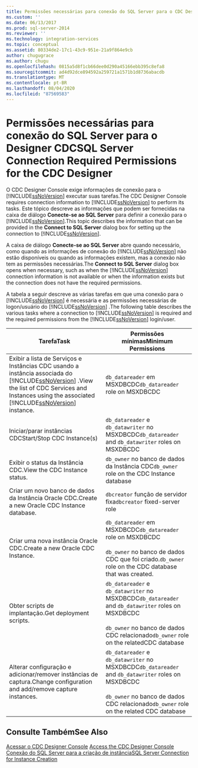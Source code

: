 ```yaml
---
title: Permissões necessárias para conexão do SQL Server para o CDC Designer | Microsoft Docs
ms.custom: ''
ms.date: 06/13/2017
ms.prod: sql-server-2014
ms.reviewer: ''
ms.technology: integration-services
ms.topic: conceptual
ms.assetid: 80334de2-17c1-43c9-951e-21a9f864e9cb
author: chugugrace
ms.author: chugu
ms.openlocfilehash: 0815a5d8f1cb66dee0d290a45166ebb395c8efa8
ms.sourcegitcommit: ad4d92dce894592a259721a1571b1d8736abacdb
ms.translationtype: MT
ms.contentlocale: pt-BR
ms.lasthandoff: 08/04/2020
ms.locfileid: "87569583"
---
```

# <a name="sql-server-connection-required-permissions-for-the-cdc-designer"></a><span data-ttu-id="a2e23-102">Permissões necessárias para conexão do SQL Server para o Designer CDC</span><span class="sxs-lookup"><span data-stu-id="a2e23-102">SQL Server Connection Required Permissions for the CDC Designer</span></span>
  <span data-ttu-id="a2e23-103">O CDC Designer Console exige informações de conexão para o [!INCLUDE[ssNoVersion](../../includes/ssnoversion-md.md)] executar suas tarefas.</span><span class="sxs-lookup"><span data-stu-id="a2e23-103">The CDC Designer Console requires connection information to [!INCLUDE[ssNoVersion](../../includes/ssnoversion-md.md)] to perform its tasks.</span></span> <span data-ttu-id="a2e23-104">Este tópico descreve as informações que podem ser fornecidas na caixa de diálogo **Conecte-se ao SQL Server** para definir a conexão para o [!INCLUDE[ssNoVersion](../../includes/ssnoversion-md.md)].</span><span class="sxs-lookup"><span data-stu-id="a2e23-104">This topic describes the information that can be provided in the **Connect to SQL Server** dialog box for setting up the connection to [!INCLUDE[ssNoVersion](../../includes/ssnoversion-md.md)].</span></span>  
  
 <span data-ttu-id="a2e23-105">A caixa de diálogo **Conecte-se ao SQL Server** abre quando necessário, como quando as informações de conexão do [!INCLUDE[ssNoVersion](../../includes/ssnoversion-md.md)] não estão disponíveis ou quando as informações existem, mas a conexão não tem as permissões necessárias.</span><span class="sxs-lookup"><span data-stu-id="a2e23-105">The **Connect to SQL Server** dialog box opens when necessary, such as when the [!INCLUDE[ssNoVersion](../../includes/ssnoversion-md.md)] connection information is not available or when the information exists but the connection does not have the required permissions.</span></span>  
  
 <span data-ttu-id="a2e23-106">A tabela a seguir descreve as várias tarefas em que uma conexão para o [!INCLUDE[ssNoVersion](../../includes/ssnoversion-md.md)] é necessária e as permissões necessárias de logon/usuário do [!INCLUDE[ssNoVersion](../../includes/ssnoversion-md.md)] .</span><span class="sxs-lookup"><span data-stu-id="a2e23-106">The following table describes the various tasks where a connection to [!INCLUDE[ssNoVersion](../../includes/ssnoversion-md.md)] is required and the required permissions from the [!INCLUDE[ssNoVersion](../../includes/ssnoversion-md.md)] login/user.</span></span>  
  
|<span data-ttu-id="a2e23-107">Tarefa</span><span class="sxs-lookup"><span data-stu-id="a2e23-107">Task</span></span>|<span data-ttu-id="a2e23-108">Permissões mínimas</span><span class="sxs-lookup"><span data-stu-id="a2e23-108">Minimum Permissions</span></span>|  
|----------|-------------------------|  
|<span data-ttu-id="a2e23-109">Exibir a lista de Serviços e Instâncias CDC usando a instância associada do [!INCLUDE[ssNoVersion](../../includes/ssnoversion-md.md)] .</span><span class="sxs-lookup"><span data-stu-id="a2e23-109">View the list of CDC Services and Instances using the associated [!INCLUDE[ssNoVersion](../../includes/ssnoversion-md.md)] instance.</span></span>|<span data-ttu-id="a2e23-110">`db_datareader` em MSXDBCDC</span><span class="sxs-lookup"><span data-stu-id="a2e23-110">`db_datareader` role on MSXDBCDC</span></span>|  
|<span data-ttu-id="a2e23-111">Iniciar/parar instâncias CDC</span><span class="sxs-lookup"><span data-stu-id="a2e23-111">Start/Stop CDC Instance(s)</span></span>|<span data-ttu-id="a2e23-112">`db_datareader` e `db_datawriter` no MSXDBCDC</span><span class="sxs-lookup"><span data-stu-id="a2e23-112">`db_datareader` and `db_datawriter` roles on MSXDBCDC</span></span>|  
|<span data-ttu-id="a2e23-113">Exibir o status da Instância CDC.</span><span class="sxs-lookup"><span data-stu-id="a2e23-113">View the CDC Instance status.</span></span>|<span data-ttu-id="a2e23-114">`db_owner` no banco de dados da Instância CDC</span><span class="sxs-lookup"><span data-stu-id="a2e23-114">`db_owner` role on the CDC Instance database</span></span>|  
|<span data-ttu-id="a2e23-115">Criar um novo banco de dados da Instância Oracle CDC.</span><span class="sxs-lookup"><span data-stu-id="a2e23-115">Create a new Oracle CDC Instance database.</span></span>|<span data-ttu-id="a2e23-116">`dbcreator` função de servidor fixa</span><span class="sxs-lookup"><span data-stu-id="a2e23-116">`dbcreator` fixed-server role</span></span>|  
|<span data-ttu-id="a2e23-117">Criar uma nova instância Oracle CDC.</span><span class="sxs-lookup"><span data-stu-id="a2e23-117">Create a new Oracle CDC Instance.</span></span>|<span data-ttu-id="a2e23-118">`db_datareader` em MSXDBCDC</span><span class="sxs-lookup"><span data-stu-id="a2e23-118">`db_datareader` role on MSXDBCDC</span></span><br /><br /> <span data-ttu-id="a2e23-119">`db_owner` no banco de dados CDC que foi criado.</span><span class="sxs-lookup"><span data-stu-id="a2e23-119">`db_owner` role on the CDC database that was created.</span></span>|  
|<span data-ttu-id="a2e23-120">Obter scripts de implantação.</span><span class="sxs-lookup"><span data-stu-id="a2e23-120">Get deployment scripts.</span></span>|<span data-ttu-id="a2e23-121">`db_datareader` e `db_datawriter` no MSXDBCDC</span><span class="sxs-lookup"><span data-stu-id="a2e23-121">`db_datareader` and `db_datawriter` roles on MSXDBCDC</span></span><br /><br /> <span data-ttu-id="a2e23-122">`db_owner` no banco de dados CDC relacionado</span><span class="sxs-lookup"><span data-stu-id="a2e23-122">`db_owner` role on the relatedCDC database</span></span>|  
|<span data-ttu-id="a2e23-123">Alterar configuração e adicionar/remover instâncias de captura.</span><span class="sxs-lookup"><span data-stu-id="a2e23-123">Change configuration and add/remove capture instances.</span></span>|<span data-ttu-id="a2e23-124">`db_datareader` e `db_datawriter` no MSXDBCDC</span><span class="sxs-lookup"><span data-stu-id="a2e23-124">`db_datareader` and `db_datawriter` roles on MSXDBCDC</span></span><br /><br /> <span data-ttu-id="a2e23-125">`db_owner` no banco de dados CDC relacionado</span><span class="sxs-lookup"><span data-stu-id="a2e23-125">`db_owner` role on the related CDC database</span></span>|  
  
## <a name="see-also"></a><span data-ttu-id="a2e23-126">Consulte Também</span><span class="sxs-lookup"><span data-stu-id="a2e23-126">See Also</span></span>  
 <span data-ttu-id="a2e23-127">[Acessar o CDC Designer Console](access-the-cdc-designer-console.md) </span><span class="sxs-lookup"><span data-stu-id="a2e23-127">[Access the CDC Designer Console](access-the-cdc-designer-console.md) </span></span>  
 [<span data-ttu-id="a2e23-128">Conexão do SQL Server para a criação de instância</span><span class="sxs-lookup"><span data-stu-id="a2e23-128">SQL Server Connection for Instance Creation</span></span>](sql-server-connection-for-instance-creation.md)  
  
  
